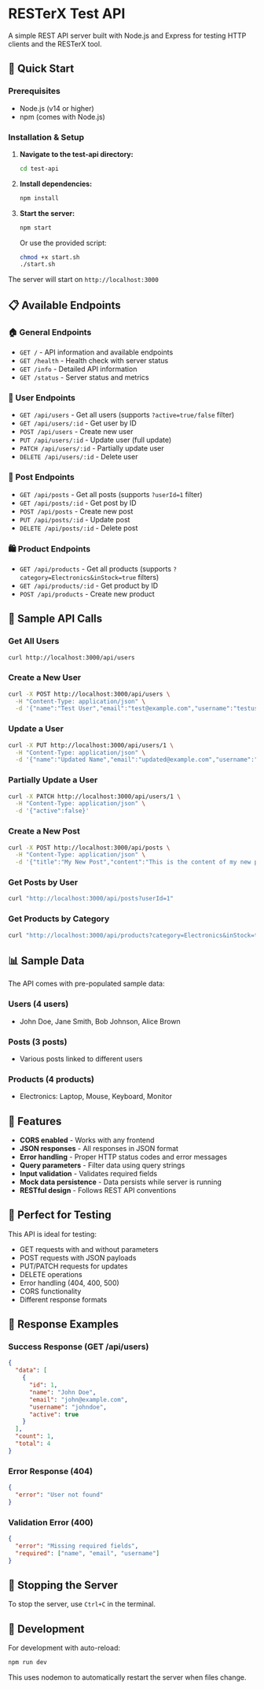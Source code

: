 # RESTerX Test API

A simple REST API server built with Node.js and Express for testing HTTP clients and the RESTerX tool.

## 🚀 Quick Start

### Prerequisites
- Node.js (v14 or higher)
- npm (comes with Node.js)

### Installation & Setup

1. **Navigate to the test-api directory:**
   ```bash
   cd test-api
   ```

2. **Install dependencies:**
   ```bash
   npm install
   ```

3. **Start the server:**
   ```bash
   npm start
   ```
   
   Or use the provided script:
   ```bash
   chmod +x start.sh
   ./start.sh
   ```

The server will start on `http://localhost:3000`

## 📋 Available Endpoints

### 🏠 General Endpoints
- `GET /` - API information and available endpoints
- `GET /health` - Health check with server status
- `GET /info` - Detailed API information
- `GET /status` - Server status and metrics

### 👥 User Endpoints
- `GET /api/users` - Get all users (supports `?active=true/false` filter)
- `GET /api/users/:id` - Get user by ID
- `POST /api/users` - Create new user
- `PUT /api/users/:id` - Update user (full update)
- `PATCH /api/users/:id` - Partially update user
- `DELETE /api/users/:id` - Delete user

### 📝 Post Endpoints
- `GET /api/posts` - Get all posts (supports `?userId=1` filter)
- `GET /api/posts/:id` - Get post by ID
- `POST /api/posts` - Create new post
- `PUT /api/posts/:id` - Update post
- `DELETE /api/posts/:id` - Delete post

### 🛍️ Product Endpoints
- `GET /api/products` - Get all products (supports `?category=Electronics&inStock=true` filters)
- `GET /api/products/:id` - Get product by ID
- `POST /api/products` - Create new product

## 🧪 Sample API Calls

### Get All Users
```bash
curl http://localhost:3000/api/users
```

### Create a New User
```bash
curl -X POST http://localhost:3000/api/users \
  -H "Content-Type: application/json" \
  -d '{"name":"Test User","email":"test@example.com","username":"testuser"}'
```

### Update a User
```bash
curl -X PUT http://localhost:3000/api/users/1 \
  -H "Content-Type: application/json" \
  -d '{"name":"Updated Name","email":"updated@example.com","username":"updateduser","active":true}'
```

### Partially Update a User
```bash
curl -X PATCH http://localhost:3000/api/users/1 \
  -H "Content-Type: application/json" \
  -d '{"active":false}'
```

### Create a New Post
```bash
curl -X POST http://localhost:3000/api/posts \
  -H "Content-Type: application/json" \
  -d '{"title":"My New Post","content":"This is the content of my new post","userId":1}'
```

### Get Posts by User
```bash
curl "http://localhost:3000/api/posts?userId=1"
```

### Get Products by Category
```bash
curl "http://localhost:3000/api/products?category=Electronics&inStock=true"
```

## 📊 Sample Data

The API comes with pre-populated sample data:

### Users (4 users)
- John Doe, Jane Smith, Bob Johnson, Alice Brown

### Posts (3 posts)
- Various posts linked to different users

### Products (4 products)
- Electronics: Laptop, Mouse, Keyboard, Monitor

## 🔧 Features

- **CORS enabled** - Works with any frontend
- **JSON responses** - All responses in JSON format
- **Error handling** - Proper HTTP status codes and error messages
- **Query parameters** - Filter data using query strings
- **Input validation** - Validates required fields
- **Mock data persistence** - Data persists while server is running
- **RESTful design** - Follows REST API conventions

## 🎯 Perfect for Testing

This API is ideal for testing:
- GET requests with and without parameters
- POST requests with JSON payloads
- PUT/PATCH requests for updates
- DELETE operations
- Error handling (404, 400, 500)
- CORS functionality
- Different response formats

## 📝 Response Examples

### Success Response (GET /api/users)
```json
{
  "data": [
    {
      "id": 1,
      "name": "John Doe",
      "email": "john@example.com",
      "username": "johndoe",
      "active": true
    }
  ],
  "count": 1,
  "total": 4
}
```

### Error Response (404)
```json
{
  "error": "User not found"
}
```

### Validation Error (400)
```json
{
  "error": "Missing required fields",
  "required": ["name", "email", "username"]
}
```

## 🛑 Stopping the Server

To stop the server, use `Ctrl+C` in the terminal.

## 🔄 Development

For development with auto-reload:
```bash
npm run dev
```

This uses nodemon to automatically restart the server when files change.